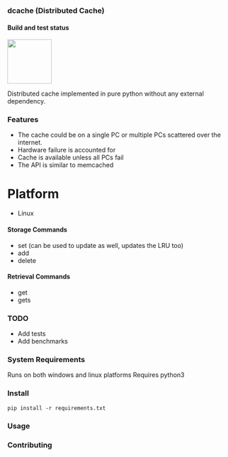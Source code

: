 ### dcache (Distributed Cache)

#### Build and test status
<img src="https://travis-ci.com/wasimusu/dcache.svg?branch=master" width="100">

Distributed cache implemented in pure python without any external dependency.

### Features
- The cache could be on a single PC or multiple PCs scattered over the internet.
- Hardware failure is accounted for
- Cache is available unless all PCs fail
- The API is similar to memcached

# Platform
* Linux

#### Storage Commands
- set (can be used to update as well, updates the LRU too)
- add
- delete

#### Retrieval Commands
- get
- gets

### TODO
- Add tests
- Add benchmarks

### System Requirements
Runs on both windows and linux platforms
Requires python3


### Install
```
pip install -r requirements.txt
```

### Usage


### Contributing
